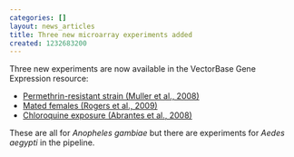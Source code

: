 ```yaml
---
categories: []
layout: news_articles
title: Three new microarray experiments added
created: 1232683200
---
```

Three new experiments are now available in the VectorBase Gene Expression resource:
<ul>
<li><a href="http://funcgen.vectorbase.org/ExpressionData/experiment/Permethrin-resistant%20strain%20(Muller%20et%20al.,%202008)">Permethrin-resistant strain (Muller et al., 2008)</a></i>
<li><a href="http://funcgen.vectorbase.org/ExpressionData/experiment/Mated%20females%20(Rogers%20et%20al.,%202009)">Mated females (Rogers et al., 2009)</a></li>
<li><a href="http://funcgen.vectorbase.org/ExpressionData/experiment/Chloroquine%20exposure%20(Abrantes%20et%20al.,%202008)">Chloroquine exposure (Abrantes et al., 2008)</a></li>
</ul>
These are all for <i>Anopheles gambiae</i> but there are experiments for <i>Aedes aegypti</i> in the pipeline.
